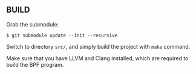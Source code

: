 
## BUILD
Grab the submodule:
```
$ git submodule update --init --recursive
```

Switch to directory `src/`, and simply build the project with `make` command.

Make sure that you have LLVM and Clang installed, which are required to build the BPF program.
